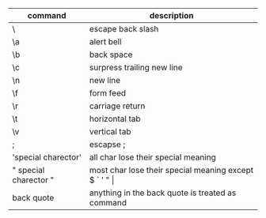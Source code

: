 |command|description|
|---|---|
| \\ | escape back slash |
| \a | alert bell |
| \b | back space |
| \c | surpress trailing new line |
| \n | new line |
| \f | form feed |
| \r | carriage return |
| \t | horizontal tab |
| \v | vertical tab |
| \; | escapse ; |
| 'special charector' | all char lose their special meaning |
| " special charector " | most char lose their special meaning except $ ` ' " \|
| back quote | anything in the back quote is treated as command |
 

